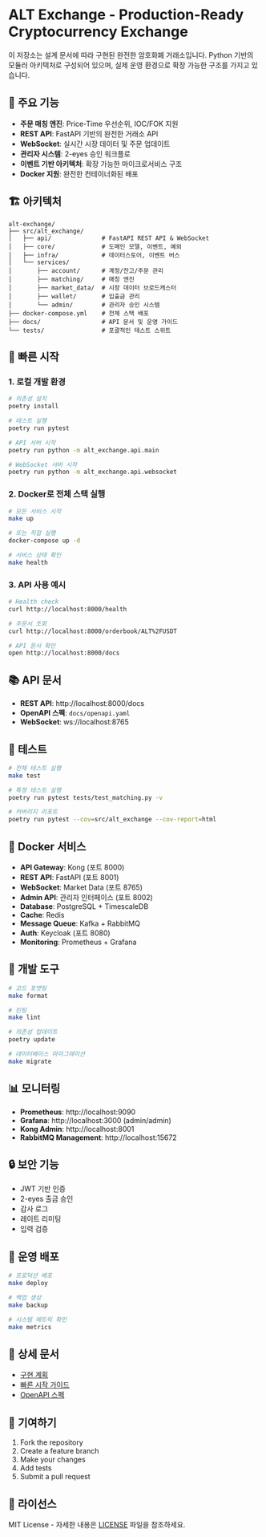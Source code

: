 # ALT Exchange - Production-Ready Cryptocurrency Exchange

이 저장소는 설계 문서에 따라 구현된 완전한 암호화폐 거래소입니다. Python 기반의 모듈러 아키텍처로 구성되어 있으며, 실제 운영 환경으로 확장 가능한 구조를 가지고 있습니다.

## 🚀 주요 기능

- **주문 매칭 엔진**: Price-Time 우선순위, IOC/FOK 지원
- **REST API**: FastAPI 기반의 완전한 거래소 API
- **WebSocket**: 실시간 시장 데이터 및 주문 업데이트
- **관리자 시스템**: 2-eyes 승인 워크플로
- **이벤트 기반 아키텍처**: 확장 가능한 마이크로서비스 구조
- **Docker 지원**: 완전한 컨테이너화된 배포

## 🏗️ 아키텍처

```
alt-exchange/
├── src/alt_exchange/
│   ├── api/              # FastAPI REST API & WebSocket
│   ├── core/             # 도메인 모델, 이벤트, 예외
│   ├── infra/            # 데이터스토어, 이벤트 버스
│   └── services/
│       ├── account/      # 계정/잔고/주문 관리
│       ├── matching/     # 매칭 엔진
│       ├── market_data/  # 시장 데이터 브로드캐스터
│       ├── wallet/       # 입출금 관리
│       └── admin/        # 관리자 승인 시스템
├── docker-compose.yml    # 전체 스택 배포
├── docs/                 # API 문서 및 운영 가이드
└── tests/                # 포괄적인 테스트 스위트
```

## 🚀 빠른 시작

### 1. 로컬 개발 환경

```bash
# 의존성 설치
poetry install

# 테스트 실행
poetry run pytest

# API 서버 시작
poetry run python -m alt_exchange.api.main

# WebSocket 서버 시작
poetry run python -m alt_exchange.api.websocket
```

### 2. Docker로 전체 스택 실행

```bash
# 모든 서비스 시작
make up

# 또는 직접 실행
docker-compose up -d

# 서비스 상태 확인
make health
```

### 3. API 사용 예시

```bash
# Health check
curl http://localhost:8000/health

# 주문서 조회
curl http://localhost:8000/orderbook/ALT%2FUSDT

# API 문서 확인
open http://localhost:8000/docs
```

## 📚 API 문서

- **REST API**: http://localhost:8000/docs
- **OpenAPI 스펙**: `docs/openapi.yaml`
- **WebSocket**: ws://localhost:8765

## 🧪 테스트

```bash
# 전체 테스트 실행
make test

# 특정 테스트 실행
poetry run pytest tests/test_matching.py -v

# 커버리지 리포트
poetry run pytest --cov=src/alt_exchange --cov-report=html
```

## 🐳 Docker 서비스

- **API Gateway**: Kong (포트 8000)
- **REST API**: FastAPI (포트 8001)
- **WebSocket**: Market Data (포트 8765)
- **Admin API**: 관리자 인터페이스 (포트 8002)
- **Database**: PostgreSQL + TimescaleDB
- **Cache**: Redis
- **Message Queue**: Kafka + RabbitMQ
- **Auth**: Keycloak (포트 8080)
- **Monitoring**: Prometheus + Grafana

## 🔧 개발 도구

```bash
# 코드 포맷팅
make format

# 린팅
make lint

# 의존성 업데이트
poetry update

# 데이터베이스 마이그레이션
make migrate
```

## 📊 모니터링

- **Prometheus**: http://localhost:9090
- **Grafana**: http://localhost:3000 (admin/admin)
- **Kong Admin**: http://localhost:8001
- **RabbitMQ Management**: http://localhost:15672

## 🔒 보안 기능

- JWT 기반 인증
- 2-eyes 출금 승인
- 감사 로그
- 레이트 리미팅
- 입력 검증

## 🚀 운영 배포

```bash
# 프로덕션 배포
make deploy

# 백업 생성
make backup

# 시스템 메트릭 확인
make metrics
```

## 📖 상세 문서

- [구현 계획](docs/implementation-plan.md)
- [빠른 시작 가이드](docs/runbooks/quickstart.md)
- [OpenAPI 스펙](docs/openapi.yaml)

## 🤝 기여하기

1. Fork the repository
2. Create a feature branch
3. Make your changes
4. Add tests
5. Submit a pull request

## 📄 라이선스

MIT License - 자세한 내용은 [LICENSE](LICENSE) 파일을 참조하세요.
